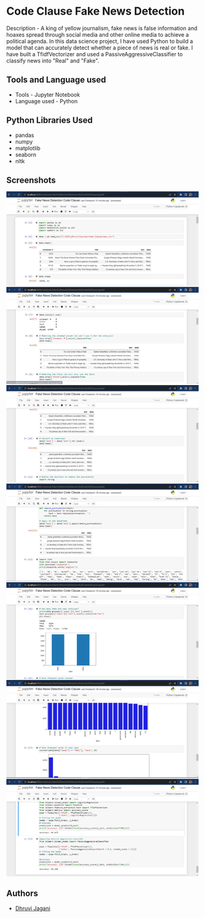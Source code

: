 
# Code Clause Fake News Detection 

Description - A king of yellow journalism, fake news is false information and hoaxes spread through social media and other online media to achieve a political agenda. In this data science project, I have used Python to build a model that can accurately detect whether a piece of news is real or fake. I have built a TfidfVectorizer and used a PassiveAggressiveClassifier to classify news into "Real" and "Fake".


## Tools and Language used
- Tools - Jupyter Notebook
- Language used - Python 
## Python Libraries Used 
- pandas
- numpy
- matplotlib
- seaborn
- nltk

## Screenshots

![App Screenshot](https://github.com/dhruvij08/CodeClause_FakeNewsDetection/blob/main/News1.jpg)
![App Screenshot](https://github.com/dhruvij08/CodeClause_FakeNewsDetection/blob/main/News2.jpg)
![App Screenshot](https://github.com/dhruvij08/CodeClause_FakeNewsDetection/blob/main/News3.jpg)
![App Screenshot](https://github.com/dhruvij08/CodeClause_FakeNewsDetection/blob/main/News4.jpg)
![App Screenshot](https://github.com/dhruvij08/CodeClause_FakeNewsDetection/blob/main/News5.jpg)
![App Screenshot](https://github.com/dhruvij08/CodeClause_FakeNewsDetection/blob/main/News6.jpg)
![App Screenshot](https://github.com/dhruvij08/CodeClause_FakeNewsDetection/blob/main/News7.jpg)
## Authors

- [Dhruvi Jagani](https://github.com/dhruvij08)


